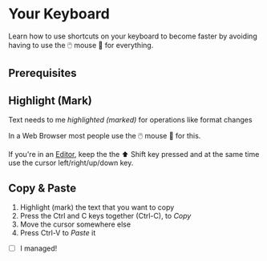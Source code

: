 # Your Keyboard

Learn how to use shortcuts on your keyboard to become faster by avoiding having to use the 🖱️ mouse 🐁 for everything.

## Prerequisites

## Highlight (Mark)

Text needs to me _highlighted (marked)_ for operations like format changes

In a Web Browser most people use the 🖱️ mouse 🐁 for this.

If you're in an [Editor](../vscode.dev/codelab.en.md), keep the the ⬆️ Shift key pressed and at the same time use the cursor left/right/up/down key.

## Copy & Paste

1. Highlight (mark) the text that you want to copy
1. Press the Ctrl and C keys together (Ctrl-C), to _Copy_
1. Move the cursor somewhere else
1. Press Ctrl-V to _Paste_ it

* [ ] I managed!
